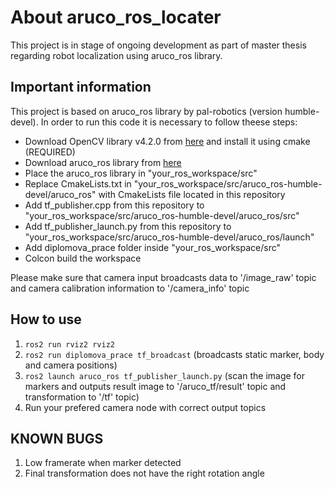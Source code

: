 # About aruco_ros_locater
This project is in stage of ongoing development as part of master thesis regarding robot localization using aruco_ros library.

## Important information
This project is based on aruco_ros library by pal-robotics (version humble-devel). In order to run this code it is necessary to follow theese steps:
+ Download OpenCV library v4.2.0 from [here](https://github.com/opencv/opencv/releases/tag/4.2.0) and install it using cmake (REQUIRED)
+ Download aruco_ros library from [here](https://github.com/pal-robotics/aruco_ros)
+ Place the aruco_ros library in "your_ros_workspace/src"
+ Replace CmakeLists.txt in "your_ros_workspace/src/aruco_ros-humble-devel/aruco_ros" with CmakeLists file located in this repository
+ Add tf_publisher.cpp from this repository to "your_ros_workspace/src/aruco_ros-humble-devel/aruco_ros/src"
+ Add tf_publisher_launch.py from this repository to "your_ros_workspace/src/aruco_ros-humble-devel/aruco_ros/launch"
+ Add diplomova_prace folder inside "your_ros_workspace/src"
+ Colcon build the workspace

Please make sure that camera input broadcasts data to '/image_raw' topic and camera calibration information to '/camera_info' topic

## How to use
1. `ros2 run rviz2 rviz2`
2. `ros2 run diplomova_prace tf_broadcast` (broadcasts static marker, body and camera positions)
3. `ros2 launch aruco_ros tf_publisher_launch.py` (scan the image for markers and outputs result image to '/aruco_tf/result' topic and transformation to '/tf' topic)
4. Run your prefered camera node with correct output topics

## KNOWN BUGS
1. Low framerate when marker detected
2. Final transformation does not have the right rotation angle
